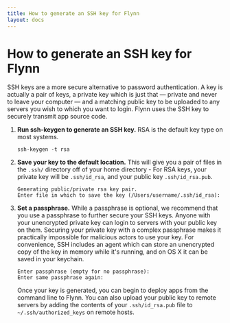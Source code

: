 ```yaml
---
title: How to generate an SSH key for Flynn
layout: docs
---
```


# How to generate an SSH key for Flynn

SSH keys are a more secure alternative to password authentication. A key is actually a pair of keys, a private key which is just that — private and never to leave your computer — and a matching public key to be uploaded to any servers you wish to which you want to login. Flynn uses the SSH key to securely transmit app source code.

1. **Run ssh-keygen to generate an SSH key.** RSA is the default key type on most systems.

   ```
   ssh-keygen -t rsa
   ```

2. **Save your key to the default location.** This will give you a pair of files in the `.ssh/` directory off of your home directory - For RSA keys, your private key will be `.ssh/id_rsa`, and your public key `.ssh/id_rsa.pub`.

   ```
   Generating public/private rsa key pair.
   Enter file in which to save the key (/Users/username/.ssh/id_rsa):
   ```

3. **Set a passphrase.** While a passphrase is optional, we recommend that you use a passphrase to further secure your SSH keys. Anyone with your unencrypted private key can login to servers with your public key on them. Securing your private key with a complex passphrase makes it practically impossible for malicious actors to use your key. For convenience, SSH includes an agent which can store an unencrypted copy of the key in memory while it's running, and on OS X it can be saved in your keychain.

   ```
   Enter passphrase (empty for no passphrase):
   Enter same passphrase again:
   ```

   Once your key is generated, you can begin to deploy apps from the command line to Flynn. You can also upload your public key to remote servers by adding the contents of your `.ssh/id_rsa.pub` file to `~/.ssh/authorized_keys` on remote hosts.

